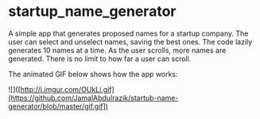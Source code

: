 # startup_name_generator

A simple app that generates proposed names for a startup company. The user can select and unselect names, saving the best ones. The code lazily generates 10 names at a time. As the user scrolls, more names are generated. There is no limit to how far a user can scroll.

The animated GIF below shows how the app works: 

![]([http://i.imgur.com/OUkLi.gif](https://github.com/JamalAbdulrazik/startub-name-generator/blob/master/gif.gif])


